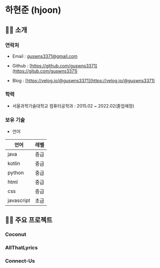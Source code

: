 # 하현준 (hjoon)

## 🙋‍♂️ 소개

### 연락처

- Email : [guswns3371@gmail.com](mailto:guswns3371@gmail.com)

- Github : [https://github.com/guswns3371](https://gitub.com/guswns3371)

- Blog : [https://velog.io/@guswns3371](https://velog.io/@guswns3371)

### 학력

- 서울과학기술대학교 컴퓨터공학과 : 2015.02 ~ 2022.02(졸업예정)

### 보유 기술

- 언어

| 언어       | 레벨 |
| ---------- | ---- |
| java       | 중급 |
| kotlin     | 중급 |
| python     | 중급 |
| html       | 중급 |
| css        | 중급 |
| javascript | 초급 |

## 👨‍💻 주요 프로젝트

### Coconut

### AllThatLyrics

### Connect-Us
